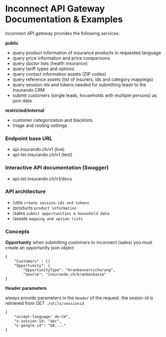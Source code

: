 # Inconnect API Gateway Documentation & Examples

Inconnect API gateway provides the following services:

**public**

* query product information of insurance products in requested language
* query price information and price comparisons
* query doctor lists (health insurance)
* query tariff types and options
* query contact information assets (ZIP codes)
* query reference assets (list of insurers, ids and category mappings)
* query session-ids and tokens needed for submitting leads to the Insurando CRM
* submit customers (single leads, households with multiple persons) as json data 

**restricted/internal**

* customer categorization and blacklists
* triage and routing settings

### Endpoint base URL

* api.insurando.ch/v1          (live)
* api-tst.insurando.ch/v1      (test)

### Interactive API documentation (Swagger)

* api-tst.insurando.ch/v1/docs

### API architecture

* /utils ```create session-ids and tokens```
* /products ```product information```
* /sales ```submit opportunities & household data```
* /assets ```mapping and option lists```


### Concepts

**Opportunity**
when submitting customers to inconnect (sales) you must create an opportunity json object

```
{
    "Customers" : []
    "Opportunity": {
        "OpportunityType": "Krankenversicherung",
        "Source": "insurando.ch/krankenkasse"
}
```

**Header parameters**

always provide parameters in the ```Header``` of the request.
the sesion-id is retrieved from GET ```./utils/sessionid```
```
{
    "accept-language: de-CH",
    "x-session-id: "abc",
    "x-google-id": "GA...."
}
```